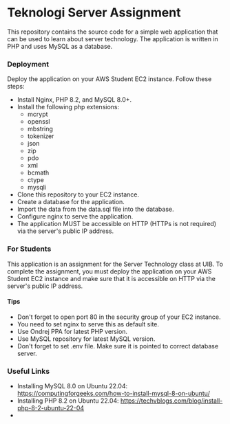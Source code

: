 # Teknologi Server Assignment
This repository contains the source code for a simple web application that can be used to learn about server technology. The application is written in PHP and uses MySQL as a database.

### Deployment
Deploy the application on your AWS Student EC2 instance.
Follow these steps:
- Install Nginx, PHP 8.2, and MySQL 8.0+.
- Install the following php extensions:
  - mcrypt
  - openssl
  - mbstring
  - tokenizer
  - json
  - zip
  - pdo
  - xml
  - bcmath
  - ctype
  - mysqli
- Clone this repository to your EC2 instance.
- Create a database for the application.
- Import the data from the data.sql file into the database.
- Configure nginx to serve the application.
- The application MUST be accessible on HTTP (HTTPs is not required) via the server's public IP address.

### For Students
This application is an assignment for the Server Technology class at UIB.
To complete the assignment, you must deploy the application on your AWS Student EC2 instance and make sure that it is accessible on HTTP via the server's public IP address.

#### Tips
- Don't forget to open port 80 in the security group of your EC2 instance.
- You need to set nginx to serve this as default site.
- Use Ondrej PPA for latest PHP version.
- Use MySQL repository for latest MySQL version.
- Don't forget to set .env file. Make sure it is pointed to correct database server.

### Useful Links
- Installing MySQL 8.0 on Ubuntu 22.04: https://computingforgeeks.com/how-to-install-mysql-8-on-ubuntu/
- Installing PHP 8.2 on Ubuntu 22.04: https://techvblogs.com/blog/install-php-8-2-ubuntu-22-04
- 
